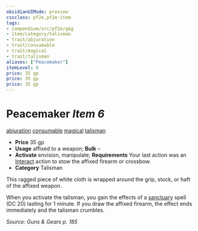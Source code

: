 ```yaml
---
obsidianUIMode: preview
cssclass: pf2e,pf2e-item
tags:
- compendium/src/pf2e/g&g
- item/category/talisman
- trait/abjuration
- trait/consumable
- trait/magical
- trait/talisman
aliases: ["Peacemaker"]
itemLevel: 6
price: 35 gp
price: 35 gp
price: 35 gp
---
```

# Peacemaker *Item 6*  
[abjuration](../../../rules/traits/abjuration.md)  [consumable](../../../rules/traits/consumable.md)  [magical](../../../rules/traits/magical.md)  [talisman](../../../rules/traits/talisman.md)  

- **Price** 35 gp
- **Usage** affixed to a weapon; **Bulk** –
- **Activate** envision, manipulate; **Requirements** Your last action was an [Interact](../../../rules/actions/interact.md) action to stow the affixed firearm or crossbow.
- **Category** Talisman

This ragged piece of white cloth is wrapped around the grip, stock, or haft of the affixed weapon.

When you activate the talisman, you gain the effects of a [sanctuary](../../spells/sanctuary.md) spell (DC 20) lasting for 1 minute. If you draw the affixed firearm, the effect ends immediately and the talisman crumbles.

*Source: Guns & Gears p. 185*